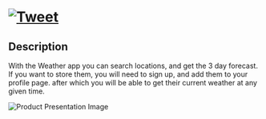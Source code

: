 # <a href="https://twitter.com/sharontahar" target="_blank">![Tweet](https://img.shields.io/twitter/url/http/shields.io.svg?style=social&logo=twitter)</a>

## Description
With the Weather app you can search locations, and get the 3 day forecast. 
If you want to store them, you will need to sign up, and add them to your profile page. after which you will be able to get their current weather at any given time. 


![Product Presentation Image](https://user-images.githubusercontent.com/18533669/92582636-da068580-f299-11ea-8257-5cb53f78fadc.PNG)
